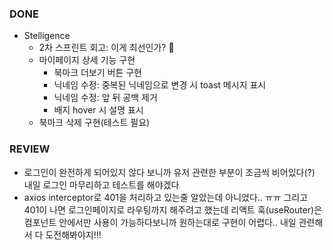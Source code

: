 ### DONE

- Stelligence
  - 2차 스프린트 회고: 이게 최선인가? 🤔
  - 마이페이지 상세 기능 구현
    - 북마크 더보기 버튼 구현
    - 닉네임 수정: 중복된 닉네임으로 변경 시 toast 메시지 표시
    - 닉네임 수정: 앞 뒤 공백 제거
    - 배지 hover 시 설명 표시
  - 북마크 삭제 구현(테스트 필요)

### REVIEW

- 로그인이 완전하게 되어있지 않다 보니까 유저 관련한 부분이 조금씩 비어있다(?) 내일 로그인 마무리하고 테스트를 해야겠다
- axios interceptor로 401을 처리하고 있는줄 알았는데 아니었다.. ㅠㅠ 그리고 401이 나면 로그인페이지로 라우팅까지 해주려고 했는데 리액트 훅(useRouter)은 컴포넌트 안에서만 사용이 가능하다보니까 원하는대로 구현이 어렵다.. 내일 관련해서 다 도전해봐야지!!!
